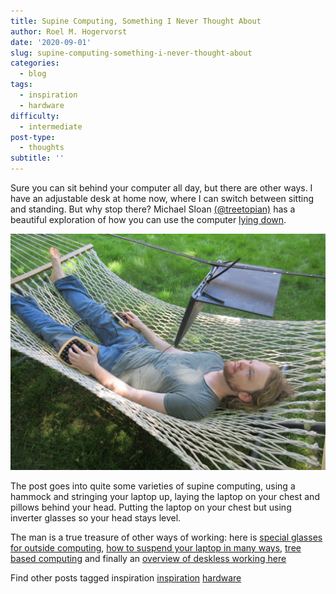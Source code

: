```yaml
---
title: Supine Computing, Something I Never Thought About
author: Roel M. Hogervorst
date: '2020-09-01'
slug: supine-computing-something-i-never-thought-about
categories:
  - blog
tags:
  - inspiration
  - hardware
difficulty:
  - intermediate
post-type:
  - thoughts
subtitle: ''
---
```


Sure you can sit behind your computer all day, but there are other
ways. I have an adjustable desk at home now, where I can switch between
sitting and standing. But why stop there? Michael Sloan [(@treetopian)](https://twitter.com/treetopian) has a beautiful
exploration of how you can use the computer [lying down](https://mgsloan.com/posts/supine-computing/). 

![Michael Sloan in hammock, using computer](back-yard-hammock.jpg)

The post goes into quite some varieties of supine computing, using a
hammock and stringing your laptop up, laying the laptop on your chest
and pillows behind your head. Putting the laptop on your chest but
using inverter glasses so your head stays level. 

The man is a true treasure of other ways of working:
here is [special glasses for outside computing](https://mgsloan.com/posts/polarizer-glasses/), [how to suspend your laptop in many ways](https://mgsloan.com/posts/suspending-laptops/),
[tree based computing](https://mgsloan.com/posts/tree-based-computing/) and finally an 
[overview of deskless working here](https://mgsloan.com/posts/deskless-ergo-wfh/)


Find other posts tagged inspiration [inspiration](https://notes.rmhogervorst.nl/categories/inspiration/)
[hardware](https://notes.rmhogervorst.nl/tags/hardware/)
